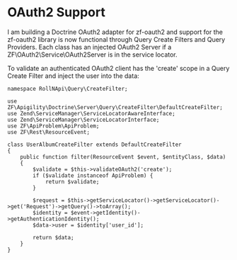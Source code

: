# OAuth2 Support

I am building a Doctrine OAuth2 adapter for zf-oauth2 and support for the zf-oauth2 library is now functional through Query Create Filters and Query Providers.  Each class has an injected OAuth2 Server if a ZF\OAuth2\Service\OAuth2Server is in the service locator.  

To validate an authenticated OAuth2 client has the 'create' scope in a Query Create Filter and inject the user into the data:
```
namespace RollNApi\Query\CreateFilter;

use ZF\Apigility\Doctrine\Server\Query\CreateFilter\DefaultCreateFilter;
use Zend\ServiceManager\ServiceLocatorAwareInterface;
use Zend\ServiceManager\ServiceLocatorInterface;
use ZF\ApiProblem\ApiProblem;
use ZF\Rest\ResourceEvent;

class UserAlbumCreateFilter extends DefaultCreateFilter
{
    public function filter(ResourceEvent $event, $entityClass, $data)
    {
        $validate = $this->validateOAuth2('create');
        if ($validate instanceof ApiProblem) {
            return $validate;
        }

        $request = $this->getServiceLocator()->getServiceLocator()->get('Request')->getQuery()->toArray();
        $identity = $event->getIdentity()->getAuthenticationIdentity();
        $data->user = $identity['user_id'];

        return $data;
    }
}
```


